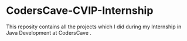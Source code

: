 # CodersCave-CVIP-Internship
This reposity contains all the projects which I did during my Internship in Java Development at CodersCave .
